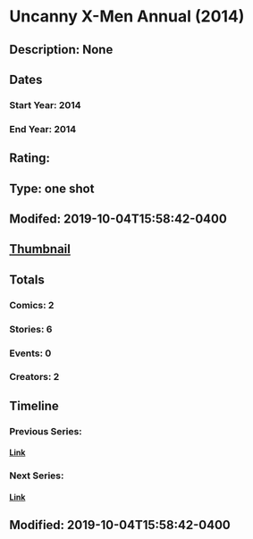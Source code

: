 # Uncanny X-Men Annual (2014)
## Description: None
## Dates
### Start Year: 2014
### End Year: 2014
## Rating: 
## Type: one shot
## Modifed: 2019-10-04T15:58:42-0400
## [Thumbnail](http://i.annihil.us/u/prod/marvel/i/mg/b/20/546f7ed999f6e.jpg)
## Totals
### Comics: 2
### Stories: 6
### Events: 0
### Creators: 2
## Timeline
### Previous Series: 
#### [Link]()
### Next Series: 
#### [Link]()
## Modified: 2019-10-04T15:58:42-0400